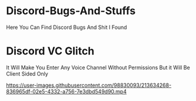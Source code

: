 # Discord-Bugs-And-Stuffs
Here You Can Find Discord Bugs And Shit I Found

# Discord VC Glitch
It Will Make You Enter Any Voice Channel Without Permissions But it Will Be Client Sided Only

https://user-images.githubusercontent.com/98830093/213634268-836965df-02e5-4332-a756-7e3dbd549d90.mp4

